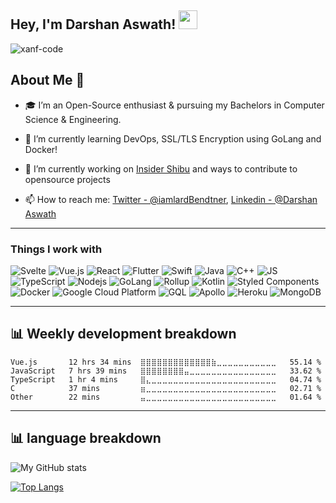 <h2>Hey, I'm Darshan Aswath! <img src="https://emojis.slackmojis.com/emojis/images/1536351075/4594/blob-wave.gif?1536351075" width="30"/> </h2>

<p align="left"> <img src="https://komarev.com/ghpvc/?username=xanf-code&label=Views&color=blue&style=plastic" alt="xanf-code" /> </p>

## About Me 🚀

- 🎓 I’m an Open-Source enthusiast & pursuing my Bachelors in Computer Science & Engineering.
 
- 🌱 I’m currently learning DevOps, SSL/TLS Encryption using GoLang and Docker!

- 🔭 I’m currently working on [Insider Shibu](https://github.com/xanf-code/ShibuInsider) and ways to contribute to opensource projects

- 📫 How to reach me: [Twitter - @iamlardBendtner](https://twitter.com/iamlardBendtner), [Linkedin - @Darshan Aswath](https://www.linkedin.com/in/darshanaswath/)

<hr>

<h3>Things I work with</h3>

<p align="left">
   <img alt="Svelte" src="https://img.shields.io/badge/-Svelte-ff3e00?style=flat-square&logo=svelte&logoColor=white"/>
  <img alt="Vue.js" src="https://img.shields.io/badge/-Vue-311C87?style=flat-square&logo=Vue.js&logoColor=white"/>
  <img alt="React" src="https://img.shields.io/badge/-React-45b8d8?style=flat-square&logo=react&logoColor=white" />
  <img alt="Flutter" src="https://img.shields.io/badge/-Flutter-EC4A3F?style=flat-square&logo=flutter&logoColor=white" />
 <img alt="Swift" src="https://img.shields.io/badge/-Swift-430098?style=flat-square&logo=swift&logoColor=white" />
 <img alt="Java" src="https://img.shields.io/badge/-Java-45b8d8?style=flat-square&logo=java&logoColor=white" />
 <img alt="C++" src="https://img.shields.io/badge/-C++-ff3e00?style=flat-square&logo=c++&logoColor=white" />
 <img alt="JS" src="https://img.shields.io/badge/-JavaScript-EC4A3F?style=flat-square&logo=javascript&logoColor=white" />
 <img alt="TypeScript" src="https://img.shields.io/badge/-TypeScript-007ACC?style=flat-square&logo=typescript&logoColor=white" />
 <img alt="Nodejs" src="https://img.shields.io/badge/-Nodejs-43853d?style=flat-square&logo=Node.js&logoColor=white" />
 <img alt="GoLang" src="https://img.shields.io/badge/-GoLang-45b8d8?style=flat-square&logo=go-lang&logoColor=white" />
 <img alt="Rollup" src="https://img.shields.io/badge/-Rollup-EC4A3F?style=flat-square&logo=rollup.js&logoColor=white" />
 <img alt="Kotlin" src="https://img.shields.io/badge/-Kotlin-45b8d8?style=flat-square&logo=kotlin&logoColor=white" />
  <img alt="Styled Components" src="https://img.shields.io/badge/-Styled_Components-db7092?style=flat-square&logo=styled-components&logoColor=white" />
  <img alt="Docker" src="https://img.shields.io/badge/-Docker-46a2f1?style=flat-square&logo=docker&logoColor=white" />
  <img alt="Google Cloud Platform" src="https://img.shields.io/badge/-Google_Cloud_Platform-1a73e8?style=flat-square&logo=google-cloud&logoColor=white" /> 
  <img alt="GQL" src="https://img.shields.io/badge/-GraphQL-311C87?style=flat-square&logo=graphql&logoColor=white" />
   <img alt="Apollo" src="https://img.shields.io/badge/-Apollo%20GraphQL-311C87?style=flat-square&logo=apollo-graphql&logoColor=white" />
  <img alt="Heroku" src="https://img.shields.io/badge/-Heroku-430098?style=flat-square&logo=heroku&logoColor=white" /> 
  <img alt="MongoDB" src="https://img.shields.io/badge/-MongoDB-13aa52?style=flat-square&logo=mongodb&logoColor=white" />
</p>

<hr>

## 📊 Weekly development breakdown

<!--START_SECTION:waka-->
```text
Vue.js       12 hrs 34 mins  ⣿⣿⣿⣿⣿⣿⣿⣿⣿⣿⣿⣿⣿⣷⣀⣀⣀⣀⣀⣀⣀⣀⣀⣀⣀   55.14 % 
JavaScript   7 hrs 39 mins   ⣿⣿⣿⣿⣿⣿⣿⣿⣤⣀⣀⣀⣀⣀⣀⣀⣀⣀⣀⣀⣀⣀⣀⣀⣀   33.62 % 
TypeScript   1 hr 4 mins     ⣿⣄⣀⣀⣀⣀⣀⣀⣀⣀⣀⣀⣀⣀⣀⣀⣀⣀⣀⣀⣀⣀⣀⣀⣀   04.74 % 
C            37 mins         ⣶⣀⣀⣀⣀⣀⣀⣀⣀⣀⣀⣀⣀⣀⣀⣀⣀⣀⣀⣀⣀⣀⣀⣀⣀   02.71 % 
Other        22 mins         ⣤⣀⣀⣀⣀⣀⣀⣀⣀⣀⣀⣀⣀⣀⣀⣀⣀⣀⣀⣀⣀⣀⣀⣀⣀   01.64 % 
```
<!--END_SECTION:waka-->

<hr>

## 📊 language breakdown

![My GitHub stats](https://github-readme-stats.vercel.app/api?username=xanf-code&show_icons=true&theme=dark)

[![Top Langs](https://github-readme-stats.vercel.app/api/top-langs/?username=xanf-code&layout=compact&theme=dark)](https://github.com/xanf-code)

